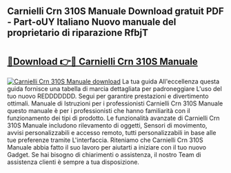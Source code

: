 ## Carnielli Crn 310S Manuale Download gratuit PDF - Part-oUY Italiano Nuovo manuale del proprietario di riparazione RfbjT

# <h2><a href="http://dfb1izv.blite.top/?on=Carnielli+Crn+310S+Manuale">🔗Download 👉🔴 Carnielli Crn 310S Manuale</a></h2>

[![Carnielli Crn 310S Manuale download](https://i.imgur.com/lujVjoI.png)](http://dfb1izv.blite.top/?on=Carnielli+Crn+310S+Manuale)
La tua guida All'eccellenza questa guida fornisce una tabella di marcia dettagliata per padroneggiare L'uso del tuo nuovo REDDDDDDD. Segui per garantire prestazioni e divertimento ottimali. Manuale di Istruzioni per i professionisti Carnielli Crn 310S Manuale questo manuale è per i professionisti che hanno familiarità con il funzionamento dei tipi di prodotto. Le funzionalità avanzate di Carnielli Crn 310S Manuale includono rilevamento di oggetti, Sensori di movimento, avvisi personalizzabili e accesso remoto, tutti personalizzabili in base alle tue preferenze tramite L'interfaccia. Riteniamo che Carnielli Crn 310S Manuale abbia fatto il suo lavoro per aiutarti a iniziare con il tuo nuovo Gadget. Se hai bisogno di chiarimenti o assistenza, il nostro Team di assistenza clienti è sempre a tua disposizione.
